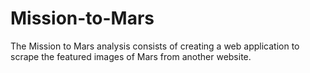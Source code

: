 # Mission-to-Mars
The Mission to Mars analysis consists of creating a web application to scrape the featured images of Mars from another website. 
